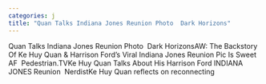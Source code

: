 ```yaml
---
categories: j
title: "Quan Talks Indiana Jones Reunion Photo  Dark Horizons"
---
```

Quan Talks Indiana Jones Reunion Photo&nbsp;&nbsp;Dark HorizonsAW: The Backstory Of Ke Huy Quan & Harrison Ford’s Viral Indiana Jones Reunion Pic Is Sweet AF&nbsp;&nbsp;Pedestrian.TVKe Huy Quan Talks About His Harrison Ford INDIANA JONES Reunion&nbsp;&nbsp;NerdistKe Huy Quan reflects on reconnecting